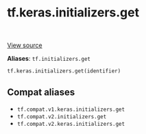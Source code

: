 <div itemscope itemtype="http://developers.google.com/ReferenceObject">
<meta itemprop="name" content="tf.keras.initializers.get" />
<meta itemprop="path" content="Stable" />
</div>

# tf.keras.initializers.get

<!-- Insert buttons and diff -->

<table class="tfo-notebook-buttons tfo-api" align="left">
</table>

<a target="_blank" href="/code/stable/tensorflow/python/keras/initializers.py">View source</a>





**Aliases**: `tf.initializers.get`

``` python
tf.keras.initializers.get(identifier)
```



<!-- Placeholder for "Used in" -->


## Compat aliases

* `tf.compat.v1.keras.initializers.get`
* `tf.compat.v2.initializers.get`
* `tf.compat.v2.keras.initializers.get`

